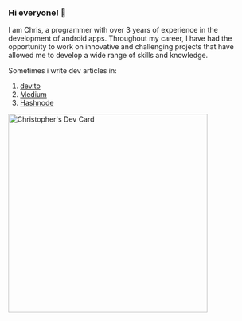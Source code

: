 ### Hi everyone! 👋

I am Chris, a programmer with over 3 years of experience in the development of android apps. 
Throughout my career, I have had the opportunity to work on innovative and challenging projects that have allowed me to develop a wide range of skills and knowledge. 

Sometimes i write dev articles in:
   1. [dev.to](https://dev.to/chriisduran1994)
   2. [Medium](https://medium.com/@chrisdf2019)
   3. [Hashnode](https://hashnode.com/@cad1994)

<a href="https://app.daily.dev/cad1994"><img src="https://api.daily.dev/devcards/464b6172189e43608b50ad833008d002.png?r=skr" width="400" alt="Christopher's Dev Card"/></a>
